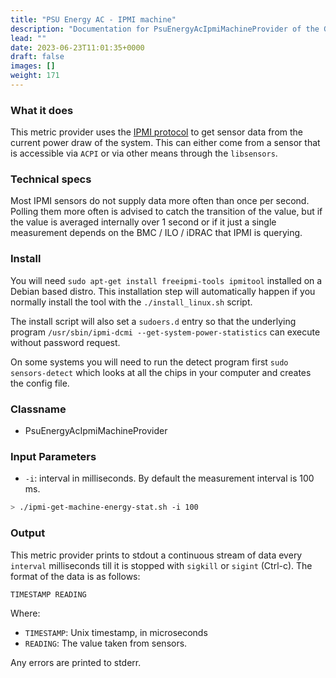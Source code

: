 ```yaml
---
title: "PSU Energy AC - IPMI machine"
description: "Documentation for PsuEnergyAcIpmiMachineProvider of the Green Metrics Tool"
lead: ""
date: 2023-06-23T11:01:35+0000
draft: false
images: []
weight: 171
---
```


### What it does

This metric provider uses the [IPMI protocol](https://en.wikipedia.org/wiki/Intelligent_Platform_Management_Interface) to get sensor data from the current power
draw of the system.
This can either come from a sensor that is accessible via `ACPI` or via other means through the `libsensors`.

### Technical specs

Most IPMI sensors do not supply data more often than once per second. Polling them more often is advised to catch
the transition of the value, but if the value is averaged internally over 1 second or if it just a single measurement
depends on the BMC / ILO / iDRAC that IPMI is querying.

### Install

You will need  `sudo apt-get install freeipmi-tools ipmitool` installed on a Debian based distro.
This installation step will automatically happen if you normally install the tool with the `./install_linux.sh` script.

The install script will also set a `sudoers.d` entry so that the underlying
program `/usr/sbin/ipmi-dcmi --get-system-power-statistics` can execute without password request.

On some systems you will need to run the detect program first `sudo sensors-detect` which looks at all the chips
in your computer and creates the config file.

### Classname

- PsuEnergyAcIpmiMachineProvider

### Input Parameters

- `-i`: interval in milliseconds. By default the measurement interval is 100 ms.


```bash
> ./ipmi-get-machine-energy-stat.sh -i 100
```

### Output

This metric provider prints to stdout a continuous stream of data every `interval` milliseconds till it is stopped with
`sigkill` or `sigint` (Ctrl-c). The format of the data is as follows:

`TIMESTAMP READING`

Where:
- `TIMESTAMP`: Unix timestamp, in microseconds
- `READING`: The value taken from sensors.

Any errors are printed to stderr.
